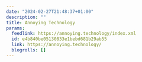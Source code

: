 ```yaml
---
date: "2024-02-27T21:48:37+01:00"
description: ""
title: Annoying Technology
params:
  feedlink: https://annoying.technology/index.xml
  id: e4b840be05130833e1bebd681b29ab55
  link: https://annoying.technology/
  blogrolls: []
---
```

